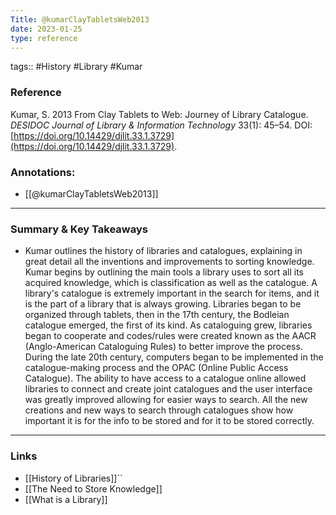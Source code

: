 ```yaml
---
Title: @kumarClayTabletsWeb2013
date: 2023-01-25
type: reference
---
```

tags:: #History #Library #Kumar 

### Reference 
Kumar, S. 2013 From Clay Tablets to Web: Journey of Library Catalogue. _DESIDOC Journal of Library & Information Technology_ 33(1): 45–54. DOI: [https://doi.org/10.14429/djlit.33.1.3729](https://doi.org/10.14429/djlit.33.1.3729).

### Annotations:
- [[@kumarClayTabletsWeb2013]]
---

### Summary & Key Takeaways

- Kumar outlines the history of libraries and catalogues, explaining in great detail all the inventions and improvements to sorting knowledge. Kumar begins by outlining the main tools a library uses to sort all its acquired knowledge, which is classification as well as the catalogue. A library's catalogue is extremely important in the search for items, and it is the part of a library that is always growing. Libraries began to be organized through tablets, then in the 17th century, the Bodleian catalogue emerged, the first of its kind. As cataloguing grew, libraries began to cooperate and codes/rules were created known as the AACR (Anglo-American Cataloguing Rules) to better improve the process. During the late 20th century, computers began to be implemented in the catalogue-making process and the OPAC (Online Public Access Catalogue). The ability to have access to a catalogue online allowed libraries to connect and create joint catalogues and the user interface was greatly improved allowing for easier ways to search. All the new creations and new ways to search through catalogues show how important it is for the info to be stored and for it to be stored correctly.

--- 

### Links

- [[History of Libraries]]``
- [[The Need to Store Knowledge]]
- [[What is a Library]]